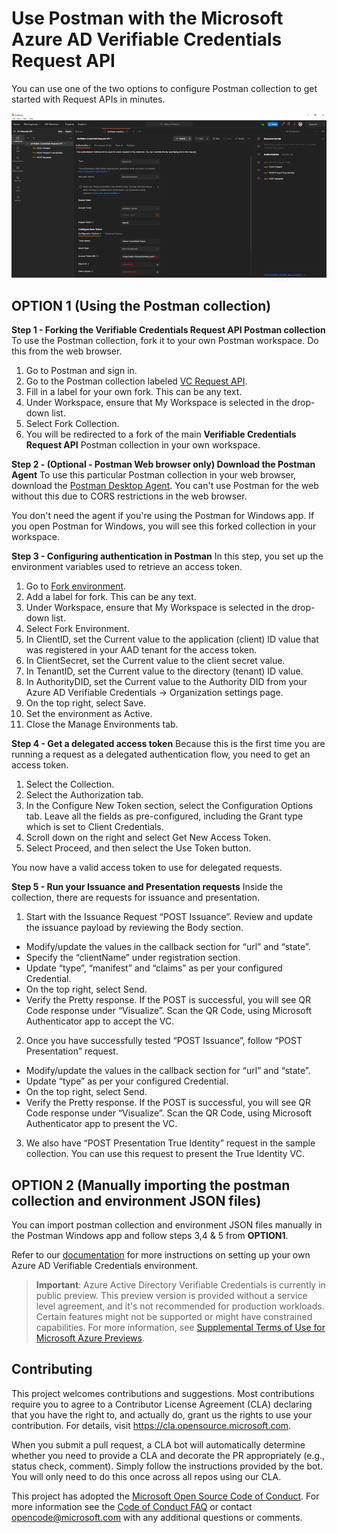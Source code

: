 # Use Postman with the Microsoft Azure AD Verifiable Credentials Request API

You can use one of the two options to configure Postman collection to get started with Request APIs in minutes.

![Screenshot of Postman_VC Request API](../ReadmeFiles/postman_requestapi.png)

## OPTION 1 (Using the Postman collection)
**Step 1 - Forking the Verifiable Credentials Request API Postman collection**
To use the Postman collection, fork it to your own Postman workspace. Do this from the web browser.
1.	Go to Postman and sign in.
2.	Go to the Postman collection labeled [VC Request API](https://www.postman.com/aadverifiablecredentials/workspace/verifiable-credentials-request-api/collection/18012404-fc35776e-afb7-4795-83d8-713701882c07/fork "Verifiable Credentials Request API").
3.	Fill in a label for your own fork. This can be any text.
4.	Under Workspace, ensure that My Workspace is selected in the drop-down list.
5.	Select Fork Collection.
6.	You will be redirected to a fork of the main **Verifiable Credentials Request API** Postman collection in your own workspace.

**Step 2 - (Optional - Postman Web browser only) Download the Postman Agent**
To use this particular Postman collection in your web browser, download the [Postman Desktop Agent]( https://www.postman.com/downloads "Postman Desktop Agent"). You can't use Postman for the web without this due to CORS restrictions in the web browser.

You don't need the agent if you're using the Postman for Windows app. If you open Postman for Windows, you will see this forked collection in your workspace.

**Step 3 - Configuring authentication in Postman**
In this step, you set up the environment variables used to retrieve an access token.

1.	Go to [Fork environment](https://www.postman.com/aadverifiablecredentials/workspace/verifiable-credentials-request-api/environment/18012404-03ae4c46-8ae9-4b00-9062-5b579f02b03b/fork "Fork environment").
2.	Add a label for fork. This can be any text.
3.	Under Workspace, ensure that My Workspace is selected in the drop-down list.
4.	Select Fork Environment.
5.	In ClientID, set the Current value to the application (client) ID value that was registered in your AAD tenant for the access token.
6.	In ClientSecret, set the Current value to the client secret value.
7.	In TenantID, set the Current value to the directory (tenant) ID value.
8.	In AuthorityDID, set the Current value to the Authority DID from your Azure AD Verifiable Credentials -> Organization settings page.
9.	On the top right, select Save.
10.	Set the environment as Active.
11.	Close the Manage Environments tab.

**Step 4 - Get a delegated access token**
Because this is the first time you are running a request as a delegated authentication flow, you need to get an access token.
1.	Select the Collection.
2.	Select the Authorization tab.
3.	In the Configure New Token section, select the Configuration Options tab. Leave all the fields as pre-configured, including the Grant type which is set to Client Credentials.
4.	Scroll down on the right and select Get New Access Token.
5.	Select Proceed, and then select the Use Token button.

You now have a valid access token to use for delegated requests.

**Step 5 - Run your Issuance and Presentation requests**
Inside the collection, there are requests for issuance and presentation.
1.	Start with the Issuance Request “POST Issuance”. Review and update the issuance payload by reviewing the Body section.
*	Modify/update the values in the callback section for “url” and “state”. 
*	Specify the “clientName” under registration section.
*	Update “type”, “manifest” and “claims” as per your configured Credential.
*	On the top right, select Send.
*	Verify the Pretty response. If the POST is successful, you will see QR Code response under “Visualize”. Scan the QR Code, using Microsoft Authenticator app to accept the VC.
2.	Once you have successfully tested “POST Issuance”, follow “POST Presentation” request.
*	Modify/update the values in the callback section for “url” and “state”. 
*	Update “type” as per your configured Credential.
*	On the top right, select Send.
*	Verify the Pretty response. If the POST is successful, you will see QR Code response under “Visualize”. Scan the QR Code, using Microsoft Authenticator app to present the VC.
3.	We also have “POST Presentation True Identity” request in the sample collection. You can use this request to present the True Identity VC. 

## OPTION 2 (Manually importing the postman collection and environment JSON files)

You can import postman collection and environment JSON files manually in the Postman Windows app and follow steps 3,4 & 5 from **OPTION1**.


Refer to our [documentation](https://aka.ms/didfordevs) for more instructions on setting up your own Azure AD Verifiable Credentials environment.

> **Important**: Azure Active Directory Verifiable Credentials is currently in public preview. This preview version is provided without a service level agreement, and it's not recommended for production workloads. Certain features might not be supported or might have constrained capabilities. For more information, see [Supplemental Terms of Use for Microsoft Azure Previews](https://azure.microsoft.com/support/legal/preview-supplemental-terms/).

## Contributing

This project welcomes contributions and suggestions.  Most contributions require you to agree to a
Contributor License Agreement (CLA) declaring that you have the right to, and actually do, grant us
the rights to use your contribution. For details, visit https://cla.opensource.microsoft.com.

When you submit a pull request, a CLA bot will automatically determine whether you need to provide
a CLA and decorate the PR appropriately (e.g., status check, comment). Simply follow the instructions
provided by the bot. You will only need to do this once across all repos using our CLA.

This project has adopted the [Microsoft Open Source Code of Conduct](https://opensource.microsoft.com/codeofconduct/).
For more information see the [Code of Conduct FAQ](https://opensource.microsoft.com/codeofconduct/faq/) or
contact [opencode@microsoft.com](mailto:opencode@microsoft.com) with any additional questions or comments.
